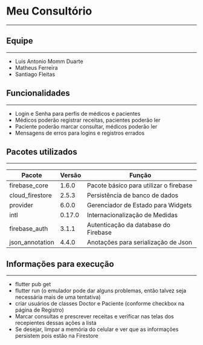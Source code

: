 # Meu Consultório

***

## Equipe

***

- Luis Antonio Momm Duarte
- Matheus Ferreira
- Santiago Fleitas

## Funcionalidades

***

- Login e Senha para perfis de médicos e pacientes
- Médicos poderão registrar receitas, pacientes poderão ler
- Paciente poderão marcar consultar, médicos poderão ler 
- Mensagens de erros para logins e registros errados 

## Pacotes utilizados

***

| Pacote | Versão | Função |
| ---| --- | --- |
| firebase_core | 1.6.0 | Pacote básico para utilizar o firebase |
| cloud_firestore | 2.5.3 | Persistência de banco de dados | 
| provider | 6.0.0 | Gerenciador de Estado para Widgets | 
| intl | 0.17.0 | Internacionalização de Medidas | 
| firebase_auth | 3.1.1 | Autenticação da database do Firebase |
| json_annotation | 4.4.0 | Anotações para serialização de Json | 

## Informações para execução

***

- flutter pub get 
- flutter run (o emulador pode dar alguns problemas, então talvez seja necessária mais de uma tentativa)
- criar usuários de classes Doctor e Paciente (conforme checkbox na página de Registro) 
- Marcar consultas e prescrever receitas e verificar nas telas dos recepientes dessas ações a lista
- Se desejar, limpar a memória do celular e ver que as informações persistem pois estão na Firestore


